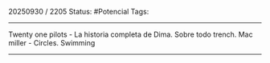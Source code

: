 20250930 / 2205
Status: #Potencial
Tags:

------
Twenty one pilots - La historia completa de Dima. Sobre todo trench. 
Mac miller - Circles. Swimming 






---


